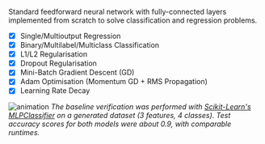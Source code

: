 Standard feedforward neural network with fully-connected layers implemented from scratch to solve classification and regression problems.

- [x] Single/Multioutput Regression
- [x] Binary/Multilabel/Multiclass Classification
- [x] L1/L2 Regularisation
- [x] Dropout Regularisation
- [x] Mini-Batch Gradient Descent (GD)
- [x] Adam Optimisation (Momentum GD + RMS Propagation)
- [x] Learning Rate Decay

![animation](https://github.com/obdwinston/Multilayer-Perceptron/assets/104728656/93a4f80a-54dc-4258-9bf5-b6e4d68c7b36)
_The baseline verification was performed with [Scikit-Learn's MLPClassifier](https://scikit-learn.org/stable/modules/generated/sklearn.neural_network.MLPClassifier.html) on a generated dataset (3 features, 4 classes). Test accuracy scores for both models were about 0.9, with comparable runtimes._
